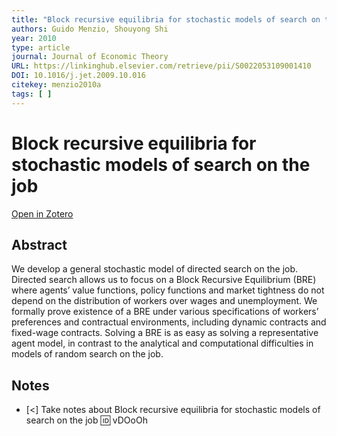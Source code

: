 ```yaml
---
title: "Block recursive equilibria for stochastic models of search on the job"
authors: Guido Menzio, Shouyong Shi
year: 2010
type: article
journal: Journal of Economic Theory
URL: https://linkinghub.elsevier.com/retrieve/pii/S0022053109001410
DOI: 10.1016/j.jet.2009.10.016
citekey: menzio2010a
tags: [ ]
---
```


# Block recursive equilibria for stochastic models of search on the job

[Open in Zotero](zotero://select/items/@menzio2010a)

## Abstract
We develop a general stochastic model of directed search on the job. Directed search allows us to focus on a Block Recursive Equilibrium (BRE) where agents’ value functions, policy functions and market tightness do not depend on the distribution of workers over wages and unemployment. We formally prove existence of a BRE under various specifications of workers’ preferences and contractual environments, including dynamic contracts and fixed-wage contracts. Solving a BRE is as easy as solving a representative agent model, in contrast to the analytical and computational difficulties in models of random search on the job.

## Notes
- [<] Take notes about Block recursive equilibria for stochastic models of search on the job 🆔 vDOoOh

